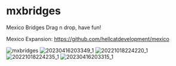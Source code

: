 # mxbridges
Mexico Bridges
Drag n drop, have fun!

Mexico Expansion: https://github.com/hellcatdevelopment/mexico

![mxbridges](https://user-images.githubusercontent.com/115399584/232335828-75239164-c408-4937-ab20-12b438a8972a.png)
![20230416203349_1](https://user-images.githubusercontent.com/115399584/232335835-9e3aa4ca-6a98-4d04-ae67-1ea70567c690.jpg)
![20221018224220_1](https://user-images.githubusercontent.com/115399584/232335836-b68cd81c-c5ae-492a-82b4-ecb492f4ca82.jpg)
![20221018224235_1](https://user-images.githubusercontent.com/115399584/232335837-10c5e8d2-0199-46c2-a177-68562f1f61f7.jpg)
![20230416203315_1](https://user-images.githubusercontent.com/115399584/232335838-2e34cfe9-ccad-4ac5-9d6a-ed306a46acb4.jpg)
